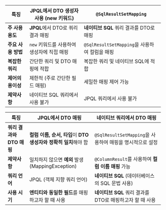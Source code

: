 | **특징**       | **JPQL에서 DTO 생성자 사용** (new 키워드) | **`@SqlResultSetMapping`**          |
| ------------ | ------------------------------- | ----------------------------------- |
| **주 사용 용도**  | **JPQL**에서 DTO로 쿼리 결과 매핑        | **네이티브 SQL** 쿼리 결과를 DTO로 매핑         |
| **주요 사용 방법** | `new` 키워드를 사용하여 생성자에 직접 매핑      | `@SqlResultSetMapping`을 사용하여 컬럼을 매핑 |
| **복잡한 쿼리**   | 간단한 쿼리 및 DTO 매핑에 적합             | 복잡한 쿼리 및 네이티브 SQL에 적합               |
| **제어의 용이성**  | 제한적 (주로 간단한 필드 매핑)              | 세밀한 매핑 제어 가능                        |
| **제약사항**     | 네이티브 SQL 쿼리에서 사용 불가             | JPQL 쿼리에서 사용 불가                     |

| **특징**            | **JPQL에서 DTO 매핑**                          | **네이티브 쿼리에서 DTO 매핑**                      |
| ----------------- | ------------------------------------------ | ----------------------------------------- |
| **쿼리 결과와 DTO 매핑** | **컬럼 이름, 순서, 타입**이 **DTO 생성자와 정확히 일치**해야 함 | `@SqlResultSetMapping`을 사용하여 매핑을 명시적으로 설정 |
| **제약사항**          | 일치하지 않으면 **예외** 발생 (MappingException)      | `@ColumnResult`를 사용하여 **컬럼 이름 매핑** 가능     |
| **쿼리 언어**         | JPQL (객체 지향 쿼리 언어)                         | **네이티브 SQL** (데이터베이스의 SQL 문법 사용)          |
| **사용 시기**         | **엔티티와 동일한 필드**를 매핑하고자 할 때 사용              | **네이티브 SQL** 쿼리 결과를 DTO로 매핑하고자 할 때 사용     |